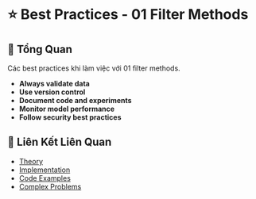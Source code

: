 # ⭐ Best Practices - 01 Filter Methods

## 🎯 Tổng Quan

Các best practices khi làm việc với 01 filter methods.

- **Always validate data**
- **Use version control**
- **Document code and experiments**
- **Monitor model performance**
- **Follow security best practices**

## 🔗 Liên Kết Liên Quan

- [Theory](./THEORY_01_filter_methods.md)
- [Implementation](./IMPLEMENTATION_01_filter_methods.md)
- [Code Examples](./CODE_EXAMPLES_01_filter_methods.md)
- [Complex Problems](./COMPLEX_PROBLEMS.md)
